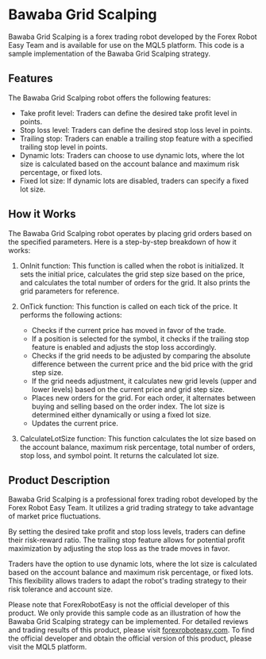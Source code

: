 # Bawaba Grid Scalping

Bawaba Grid Scalping is a forex trading robot developed by the Forex Robot Easy Team and is available for use on the MQL5 platform. This code is a sample implementation of the Bawaba Grid Scalping strategy.

## Features

The Bawaba Grid Scalping robot offers the following features:

- Take profit level: Traders can define the desired take profit level in points.
- Stop loss level: Traders can define the desired stop loss level in points.
- Trailing stop: Traders can enable a trailing stop feature with a specified trailing stop level in points.
- Dynamic lots: Traders can choose to use dynamic lots, where the lot size is calculated based on the account balance and maximum risk percentage, or fixed lots.
- Fixed lot size: If dynamic lots are disabled, traders can specify a fixed lot size.

## How it Works

The Bawaba Grid Scalping robot operates by placing grid orders based on the specified parameters. Here is a step-by-step breakdown of how it works:

1. OnInit function: This function is called when the robot is initialized. It sets the initial price, calculates the grid step size based on the price, and calculates the total number of orders for the grid. It also prints the grid parameters for reference.

2. OnTick function: This function is called on each tick of the price. It performs the following actions:

   - Checks if the current price has moved in favor of the trade.
   - If a position is selected for the symbol, it checks if the trailing stop feature is enabled and adjusts the stop loss accordingly.
   - Checks if the grid needs to be adjusted by comparing the absolute difference between the current price and the bid price with the grid step size.
   - If the grid needs adjustment, it calculates new grid levels (upper and lower levels) based on the current price and grid step size.
   - Places new orders for the grid. For each order, it alternates between buying and selling based on the order index. The lot size is determined either dynamically or using a fixed lot size.
   - Updates the current price.

3. CalculateLotSize function: This function calculates the lot size based on the account balance, maximum risk percentage, total number of orders, stop loss, and symbol point. It returns the calculated lot size.

## Product Description

Bawaba Grid Scalping is a professional forex trading robot developed by the Forex Robot Easy Team. It utilizes a grid trading strategy to take advantage of market price fluctuations.

By setting the desired take profit and stop loss levels, traders can define their risk-reward ratio. The trailing stop feature allows for potential profit maximization by adjusting the stop loss as the trade moves in favor.

Traders have the option to use dynamic lots, where the lot size is calculated based on the account balance and maximum risk percentage, or fixed lots. This flexibility allows traders to adapt the robot's trading strategy to their risk tolerance and account size.

Please note that ForexRobotEasy is not the official developer of this product. We only provide this sample code as an illustration of how the Bawaba Grid Scalping strategy can be implemented. For detailed reviews and trading results of this product, please visit [forexroboteasy.com](https://forexroboteasy.com/forex-robot-review/bawaba-grid-scalping-a-professional-review-of-forex-software-with-real-results/). To find the official developer and obtain the official version of this product, please visit the MQL5 platform.

